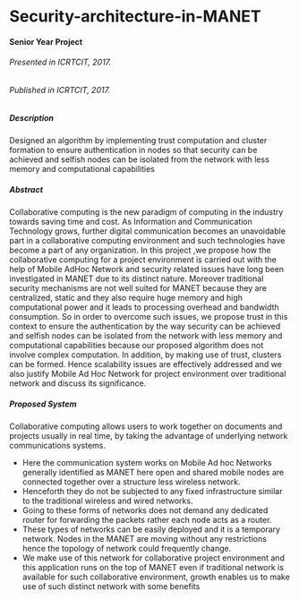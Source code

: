 # Security-architecture-in-MANET
#### Senior Year Project
###### Presented in ICRTCIT, 2017.
###### Published in ICRTCIT, 2017.

##### Description
Designed an algorithm by implementing trust computation and cluster formation to ensure authentication in nodes so that
security can be achieved and selfish nodes can be isolated from the network with less memory and computational
capabilities

##### Abstract

Collaborative computing is the new paradigm of computing in the industry towards saving time and cost. As Information and Communication Technology grows, further digital communication becomes an unavoidable part in a collaborative computing environment and such technologies have become a part of any organization. In this project ,we propose how the collaborative computing for a project environment is carried out with the help of Mobile AdHoc Network and security related issues have long been investigated in MANET due to its distinct nature. Moreover traditional security mechanisms are not well suited for MANET
because they are centralized, static and they also require huge memory and high computational power and it leads to processing overhead and bandwidth consumption. So in order to overcome such issues, we propose trust in this context to ensure the authentication by the way security can be achieved and selfish nodes can be isolated from the network with less memory and computational capabilities because our proposed algorithm does not involve complex computation. In addition, by making use of trust, clusters can be formed. Hence scalability issues are effectively addressed and we also justify Mobile Ad Hoc Network for project environment over traditional network and discuss its significance.

##### Proposed System

Collaborative computing allows users to work together on documents and
projects usually in real time, by taking the advantage of underlying network
communications systems.
* Here the communication system works on Mobile Ad hoc Networks
generally identified as MANET here open and shared mobile nodes are
connected together over a structure less wireless network.
* Henceforth they do not be subjected to any fixed infrastructure similar to the
traditional wireless and wired networks.
* Going to these forms of networks does not demand any dedicated router for
forwarding the packets rather each node acts as a router.
* These types of networks can be easily deployed and it is a temporary
network. Nodes in the MANET are moving without any restrictions hence
the topology of network could frequently change.
* We make use of this network for collaborative project environment and this
application runs on the top of MANET even if traditional network is
available for such collaborative environment, growth enables us to make
use of such distinct network with some benefits
